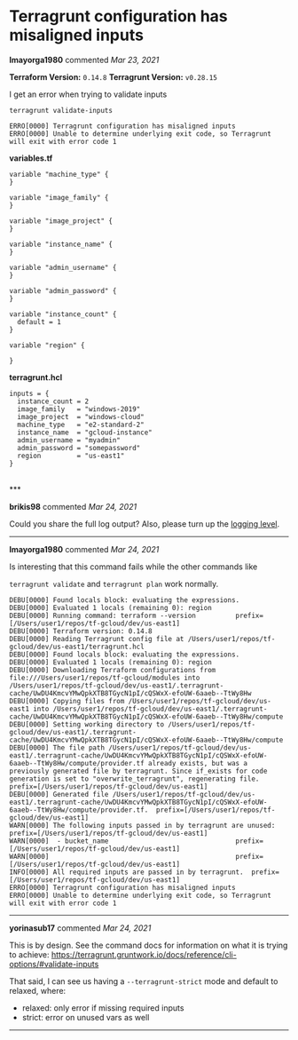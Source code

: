 # Terragrunt configuration has misaligned inputs

**lmayorga1980** commented *Mar 23, 2021*

**Terraform Version:** `0.14.8`
**Terragrunt Version:** `v0.28.15`

I get an error when trying to validate inputs

`terragrunt validate-inputs`

```
ERRO[0000] Terragrunt configuration has misaligned inputs 
ERRO[0000] Unable to determine underlying exit code, so Terragrunt will exit with error code 1 
```

**variables.tf**

```
variable "machine_type" {
}

variable "image_family" {
}

variable "image_project" {
}

variable "instance_name" {
}

variable "admin_username" {
}

variable "admin_password" {
}

variable "instance_count" {
  default = 1
}

variable "region" {
  
}
```

**terragrunt.hcl**

```
inputs = {
  instance_count = 2
  image_family   = "windows-2019"
  image_project  = "windows-cloud"
  machine_type   = "e2-standard-2"
  instance_name  = "gcloud-instance"
  admin_username = "myadmin"
  admin_password = "somepassword"
  region         = "us-east1"
}

```


<br />
***


**brikis98** commented *Mar 24, 2021*

Could you share the full log output? Also, please turn up the [logging level](https://terragrunt.gruntwork.io/docs/reference/cli-options/#terragrunt-log-level).
***

**lmayorga1980** commented *Mar 24, 2021*

Is interesting that this command fails while the other commands like

`terragrunt validate` and `terragrunt plan` work normally.

```
DEBU[0000] Found locals block: evaluating the expressions. 
DEBU[0000] Evaluated 1 locals (remaining 0): region     
DEBU[0000] Running command: terraform --version          prefix=[/Users/user1/repos/tf-gcloud/dev/us-east1] 
DEBU[0000] Terraform version: 0.14.8                    
DEBU[0000] Reading Terragrunt config file at /Users/user1/repos/tf-gcloud/dev/us-east1/terragrunt.hcl 
DEBU[0000] Found locals block: evaluating the expressions. 
DEBU[0000] Evaluated 1 locals (remaining 0): region     
DEBU[0000] Downloading Terraform configurations from file:///Users/user1/repos/tf-gcloud/modules into /Users/user1/repos/tf-gcloud/dev/us-east1/.terragrunt-cache/UwDU4KmcvYMwQpkXTB8TGycN1pI/cQSWxX-efoUW-6aaeb--TtWy8Hw 
DEBU[0000] Copying files from /Users/user1/repos/tf-gcloud/dev/us-east1 into /Users/user1/repos/tf-gcloud/dev/us-east1/.terragrunt-cache/UwDU4KmcvYMwQpkXTB8TGycN1pI/cQSWxX-efoUW-6aaeb--TtWy8Hw/compute 
DEBU[0000] Setting working directory to /Users/user1/repos/tf-gcloud/dev/us-east1/.terragrunt-cache/UwDU4KmcvYMwQpkXTB8TGycN1pI/cQSWxX-efoUW-6aaeb--TtWy8Hw/compute 
DEBU[0000] The file path /Users/user1/repos/tf-gcloud/dev/us-east1/.terragrunt-cache/UwDU4KmcvYMwQpkXTB8TGycN1pI/cQSWxX-efoUW-6aaeb--TtWy8Hw/compute/provider.tf already exists, but was a previously generated file by terragrunt. Since if_exists for code generation is set to "overwrite_terragrunt", regenerating file.  prefix=[/Users/user1/repos/tf-gcloud/dev/us-east1] 
DEBU[0000] Generated file /Users/user1/repos/tf-gcloud/dev/us-east1/.terragrunt-cache/UwDU4KmcvYMwQpkXTB8TGycN1pI/cQSWxX-efoUW-6aaeb--TtWy8Hw/compute/provider.tf.  prefix=[/Users/user1/repos/tf-gcloud/dev/us-east1] 
WARN[0000] The following inputs passed in by terragrunt are unused:  prefix=[/Users/user1/repos/tf-gcloud/dev/us-east1] 
WARN[0000] 	- bucket_name                                prefix=[/Users/user1/repos/tf-gcloud/dev/us-east1] 
WARN[0000]                                               prefix=[/Users/user1/repos/tf-gcloud/dev/us-east1] 
INFO[0000] All required inputs are passed in by terragrunt.  prefix=[/Users/user1/repos/tf-gcloud/dev/us-east1] 
ERRO[0000] Terragrunt configuration has misaligned inputs 
ERRO[0000] Unable to determine underlying exit code, so Terragrunt will exit with error code 1
```
***

**yorinasub17** commented *Mar 24, 2021*

This is by design. See the command docs for information on what it is trying to achieve: https://terragrunt.gruntwork.io/docs/reference/cli-options/#validate-inputs

That said, I can see us having a `--terragrunt-strict` mode and default to relaxed, where:

- relaxed: only error if missing required inputs
- strict: error on unused vars as well
***

